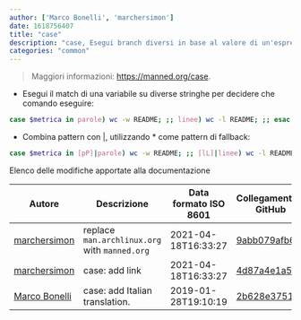 ```yaml
---
author: ['Marco Bonelli', 'marchersimon']
date: 1618756407
title: "case"
description: "case, Esegui branch diversi in base al valore di un'espressione."
categories: "common"
---
```

> Maggiori informazioni: <https://manned.org/case>.

- Esegui il match di una variabile su diverse stringhe per decidere che comando eseguire:

```bash
case $metrica in parole) wc -w README; ;; linee) wc -l README; ;; esac
```

- Combina pattern con |, utilizzando * come pattern di fallback:

```bash
case $metrica in [pP]|parole) wc -w README; ;; [lL]|linee) wc -l README; ;; *) echo "cosa?"; ;; esac
```
Elenco delle modifiche apportate alla documentazione


Autore | Descrizione | Data formato ISO 8601 | Collegamento a GitHub
------|-----|-----|-----
[marchersimon](mailto:marchersimon@zohomail.eu) | replace `man.archlinux.org` with `manned.org` | 2021-04-18T16:33:27 | [9abb079afb69](https://github.com/tldr-pages/tldr/commit/9abb079afb6972f3de61a30e1b3fb849ad4b68d9)
[marchersimon](mailto:marchersimon@zohomail.eu) | case: add link | 2021-04-18T16:33:27 | [4d87a4e1a562](https://github.com/tldr-pages/tldr/commit/4d87a4e1a562f8aa1581c21aa263994d3c5078fa)
[Marco Bonelli](mailto:mb5.marcob@gmail.com) | case: add Italian translation. | 2019-01-28T19:10:19 | [2b628e375154](https://github.com/tldr-pages/tldr/commit/2b628e375154809e33863fff4c745d25b2078a75)

